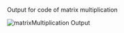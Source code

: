 Output for code of matrix multiplication

![matrixMultiplication Output](https://github.com/user-attachments/assets/070d7414-0703-4b58-a491-6b14f4572612)
